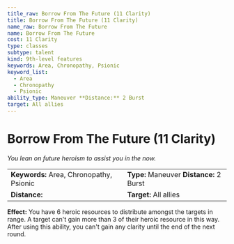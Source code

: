 ```yaml
---
title_raw: Borrow From The Future (11 Clarity)
title: Borrow From The Future (11 Clarity)
name_raw: Borrow From The Future
name: Borrow From The Future
cost: 11 Clarity
type: classes
subtype: talent
kind: 9th-level features
keywords: Area, Chronopathy, Psionic
keyword_list:
  - Area
  - Chronopathy
  - Psionic
ability_type: Maneuver **Distance:** 2 Burst
target: All allies
---
```


# Borrow From The Future (11 Clarity)

*You lean on future heroism to assist you in the now.*

|                                          |                                          |
| :--------------------------------------- | :--------------------------------------- |
| **Keywords:** Area, Chronopathy, Psionic | **Type:** Maneuver **Distance:** 2 Burst |
| **Distance:**                            | **Target:** All allies                   |

**Effect:** You have 6 heroic resources to distribute amongst the targets in range. A target can't gain more than 3 of their heroic resource in this way. After using this ability, you can't gain any clarity until the end of the next round.
